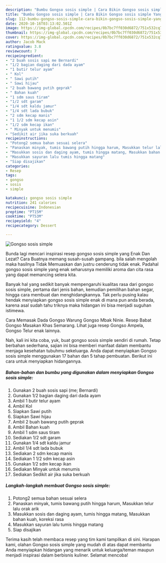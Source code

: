 ```yaml
---
description: "Bumbu Gongso sosis simple | Cara Bikin Gongso sosis simple Yang Lezat Sekali"
title: "Bumbu Gongso sosis simple | Cara Bikin Gongso sosis simple Yang Lezat Sekali"
slug: 112-bumbu-gongso-sosis-simple-cara-bikin-gongso-sosis-simple-yang-lezat-sekali
date: 2020-10-16T03:13:02.501Z
image: https://img-global.cpcdn.com/recipes/0b7bc7ff030d6872/751x532cq70/gongso-sosis-simple-foto-resep-utama.jpg
thumbnail: https://img-global.cpcdn.com/recipes/0b7bc7ff030d6872/751x532cq70/gongso-sosis-simple-foto-resep-utama.jpg
cover: https://img-global.cpcdn.com/recipes/0b7bc7ff030d6872/751x532cq70/gongso-sosis-simple-foto-resep-utama.jpg
author: Jacob Mack
ratingvalue: 3.8
reviewcount: 7
recipeingredient:
- "2 buah sosis sapi me Bernardi"
- "1/2 bagian daging dari dada ayam"
- "1 butir telur ayam"
- " Kol"
- " Sawi putih"
- " Sawi hijau"
- "2 buah bawang putih geprak"
- " Bahan kuah"
- "1 sdm saus tiram"
- "1/2 sdt garam"
- "1/4 sdt kaldu jamur"
- "1/4 sdt lada bubuk"
- "2 sdm kecap manis"
- "1 1/2 sdm kecap asin"
- "1/2 sdm kecap ikan"
- " Minyak untuk menumis"
- "Sedikit air jika suka berkuah"
recipeinstructions:
- "Potong2 semua bahan sesuai selera"
- "Panaskan minyak, tumis bawang putih hingga harum, Masukkan telur lalu orak arik"
- "Masukkan sosis dan daging ayam, tumis hingga matang, Masukkan bahan kuah, koreksi rasa"
- "Masukkan sayuran lalu tumis hingga matang"
- "Siap disajikan"
categories:
- Resep
tags:
- gongso
- sosis
- simple

katakunci: gongso sosis simple 
nutrition: 241 calories
recipecuisine: Indonesian
preptime: "PT15M"
cooktime: "PT53M"
recipeyield: "4"
recipecategory: Dessert

---
```



![Gongso sosis simple](https://img-global.cpcdn.com/recipes/0b7bc7ff030d6872/751x532cq70/gongso-sosis-simple-foto-resep-utama.jpg)

Bunda lagi mencari inspirasi resep gongso sosis simple yang Enak Dan Lezat? Cara Buatnya memang susah-susah gampang. bila salah mengolah maka hasilnya Tidak Memuaskan dan justru cenderung tidak enak. Padahal gongso sosis simple yang enak seharusnya memiliki aroma dan cita rasa yang dapat memancing selera kita.

Banyak hal yang sedikit banyak mempengaruhi kualitas rasa dari gongso sosis simple, pertama dari jenis bahan, kemudian pemilihan bahan segar, hingga cara membuat dan menghidangkannya. Tak perlu pusing kalau hendak menyiapkan gongso sosis simple enak di mana pun anda berada, karena asal sudah tahu triknya maka hidangan ini bisa menjadi suguhan istimewa.

Cara Memasak Dada Gongso Warung Gongso Mbak Ninie. Resep Babat Gongso Masakan Khas Semarang. Lihat juga resep Gongso Ampela, Gongso Telur enak lainnya.


Nah, kali ini kita coba, yuk, buat gongso sosis simple sendiri di rumah. Tetap berbahan sederhana, sajian ini bisa memberi manfaat dalam membantu menjaga kesehatan tubuhmu sekeluarga. Anda dapat menyiapkan Gongso sosis simple menggunakan 17 bahan dan 5 tahap pembuatan. Berikut ini cara untuk menyiapkan hidangannya.

<!--inarticleads1-->

##### Bahan-bahan dan bumbu yang digunakan dalam menyiapkan Gongso sosis simple:

1. Gunakan 2 buah sosis sapi (me; Bernardi)
1. Gunakan 1/2 bagian daging dari dada ayam
1. Ambil 1 butir telur ayam
1. Ambil  Kol
1. Siapkan  Sawi putih
1. Siapkan  Sawi hijau
1. Ambil 2 buah bawang putih geprak
1. Ambil  Bahan kuah
1. Ambil 1 sdm saus tiram
1. Sediakan 1/2 sdt garam
1. Gunakan 1/4 sdt kaldu jamur
1. Ambil 1/4 sdt lada bubuk
1. Sediakan 2 sdm kecap manis
1. Sediakan 1 1/2 sdm kecap asin
1. Gunakan 1/2 sdm kecap ikan
1. Sediakan  Minyak untuk menumis
1. Sediakan Sedikit air jika suka berkuah




<!--inarticleads2-->

##### Langkah-langkah membuat Gongso sosis simple:

1. Potong2 semua bahan sesuai selera
1. Panaskan minyak, tumis bawang putih hingga harum, Masukkan telur lalu orak arik
1. Masukkan sosis dan daging ayam, tumis hingga matang, Masukkan bahan kuah, koreksi rasa
1. Masukkan sayuran lalu tumis hingga matang
1. Siap disajikan




Terima kasih telah membaca resep yang tim kami tampilkan di sini. Harapan kami, olahan Gongso sosis simple yang mudah di atas dapat membantu Anda menyiapkan hidangan yang menarik untuk keluarga/teman maupun menjadi inspirasi dalam berbisnis kuliner. Selamat mencoba!
